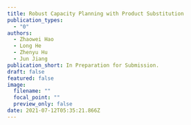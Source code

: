 ```yaml
---
title: Robust Capacity Planning with Product Substitution
publication_types:
  - "0"
authors:
  - Zhaowei Hao
  - Long He
  - Zhenyu Hu
  - Jun Jiang
publication_short: In Preparation for Submission.
draft: false
featured: false
image:
  filename: ""
  focal_point: ""
  preview_only: false
date: 2021-07-12T05:35:21.866Z
---
```

